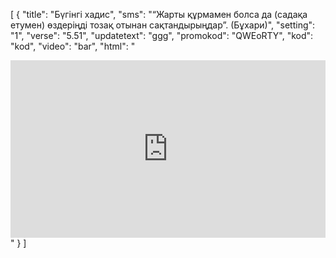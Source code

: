[
  {
    "title": "Бүгінгі хадис",
    "sms": "“Жарты құрмамен болса да (садақа етумен) өздеріңді тозақ отынан сақтандырыңдар”. (Бұхари)",
    "setting": "1",
    "verse": "5.51",
    "updatetext": "ggg",
    "promokod": "QWEоRTY",
    "kod": "kod",
    "video": "bar",
    "html": "<div style="padding:56.25% 0 0 0;position:relative;"><iframe src="https://player.vimeo.com/video/544459688?badge=0&amp;autopause=0&amp;player_id=0&amp;app_id=58479" frameborder="0" allow="autoplay; fullscreen; picture-in-picture" allowfullscreen style="position:absolute;top:0;left:0;width:100%;height:100%;" title="Дәрет_алу_үлгісі.mp4"></iframe></div><script src="https://player.vimeo.com/api/player.js"></script>"
  }
]
